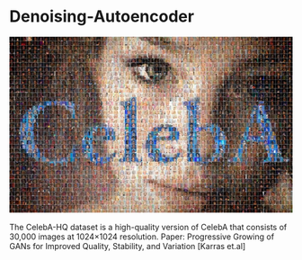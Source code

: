 # Denoising-Autoencoder

 ![Image Alt](https://github.com/ilhem-sb/Denoising-Autoencoder/blob/c3b7e226a54c4d3e03b6daae7bc916c082734a74/CelebA.jpg)

The CelebA-HQ dataset is a high-quality version of CelebA that consists of 30,000 images at 1024×1024 resolution.
Paper: Progressive Growing of GANs for Improved Quality, Stability, and Variation [Karras et.al] 



